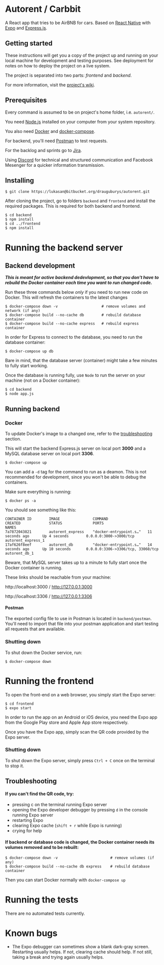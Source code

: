 # Autorent / Carbbit #
A React app that tries to be AirBNB for cars. Based on [React Native](https://reactnative.dev) with [Expo](https://expo.io/) and [Express.js](https://expressjs.com/).

## Getting started

These instructions will get you a copy of the project up and running on your local machine for development and testing purposes. See deployment for notes on how to deploy the project on a live system.

The project is separated into two parts: *frontend* and *backend*.

For more information, visit the [project's wiki](https://bitbucket.org/drauguburys/autorent/wiki/Home).

## Prerequisites
Every command is assumed to be on project's home folder, i.e. ```autorent/```.

You need [Node.js](https://nodejs.org) installed on your computer from your system repository.

You also need [Docker](https://www.docker.com/products/docker-desktop) and [docker-compose](https://docs.docker.com/compose/install/).

For backend, you'll need [Postman](https://www.postman.com/) to test requests.

For the backlog and sprints go to [Jira](https://lukasa.atlassian.net/secure/RapidBoard.jspa?projectKey=AR&rapidView=1&view=planning.nodetail&atlOrigin=eyJpIjoiZmYxMjVmOTcwY2QyNDRjZjgzNDkxNmFjNDhlYWE1ZDQiLCJwIjoiaiJ9).

Using [Discord](https://discord.gg/7b9Jzqm) for technical and structured communication and Facebook Mesenger for a quicker information transmission.


## Installing

```
$ git clone https://lukasan@bitbucket.org/drauguburys/autorent.git
```

After cloning the project, go to folders ```backend``` and ```frontend``` and install the required packages. This is required for both backend and frontend.

``` 
$ cd backend
$ npm install
$ cd ../frontend
$ npm install
```

# Running the backend server
## Backend development
***This is meant for active backend dedevlopment, so that you don't have to rebuild the Docker container each time you want to run changed code.***

Run these three commands below *only* if you need to run new code on Docker. This will refresh the containers to the latest changes
```
$ docker-compose down -v                    # remove volumes and network (if any)
$ docker-compose build --no-cache db        # rebuild database container
$ docker-compose build --no-cache express   # rebuild express container
```
In order for Express to connect to the database, you need to run the database container:
```
$ docker-compose up db
```
Bare in mind, that the database server (container) might take a few minutes to fully start working.

Once the database is running fully, use ```Node``` to run the server on your machine (not on a Docker container):
```
$ cd backend
$ node app.js
```
## Running backend
### Docker

To update Docker's image to a changed one, refer to the [troubleshooting](##Troubleshooting) section.

This will start the backend Express.js server on local port **3000** and a MySQL database server on local port **3306**.
``` 
$ docker-compose up
```
You can add a ```-d``` tag for the command to run as a deamon. This is not recommended for development, since you won't be able to debug the containers.

Make sure everything is running:
```
$ docker ps -a
```
You should see something like this:
```
CONTAINER ID        IMAGE               COMMAND                  CREATED             STATUS              PORTS                               NAMES
7a7872043821        autorent_express    "docker-entrypoint.s…"   11 seconds ago      Up 4 seconds        0.0.0.0:3000->3000/tcp              autorent_express_1
17af626f8eef        autorent_db         "docker-entrypoint.s…"   14 seconds ago      Up 10 seconds       0.0.0.0:3306->3306/tcp, 33060/tcp   autorent_db_1
```
Beware, that MySQL server takes up to a minute to fully start once the Docker container is running.

These links should be reachable from your machine:

http://localhost:3000 / http://127.0.0.1:3000

http://localhost:3306 / http://127.0.0.1:3306

#### Postman

The exported config file to use in Postman is located in ```backend/postman```. You'll need to import that file into your postman application and start testing all requests that are available.

### Shutting down
To shut down the Docker service, run:
```
$ docker-compose down
```

# Running the frontend
To open the front-end on a web browser, you simply start the Expo server:
```
$ cd frontend
$ expo start
```
In order to run the app on an Android or iOS device, you need the Expo app from the Google Play store and Apple App store respectively.

Once you have the Expo app, simply scan the QR code provided by the Expo server.

### Shutting down
To shut down the Expo server, simply press ```Ctrl + C``` once on the terminal to stop it.

## Troubleshooting
#### If you can't find the QR code, try:
*  pressing c on the terminal running Expo  server
*  opening the Expo developer debugger by pressing ```d``` in the console running Expo server
*  restarting Expo
*  clearing Expo cache (```shift + r``` while Expo is running)
*  crying for help

#### If backend or database code is changed, the Docker container needs its volumes removed and to be rebuilt:
```
$ docker-compose down -v                        # remove volumes (if any)
$ docker-compose build --no-cache db express    # rebuild database container
```
Then you can start Docker normally with ```docker-compose up```
# Running the tests

There are no automated tests currently.

# Known bugs
*  The Expo debugger can sometimes show a blank dark-gray screen. Restarting usually helps. If not, clearing cache should help. If not still, taking a break and trying again usually helps.